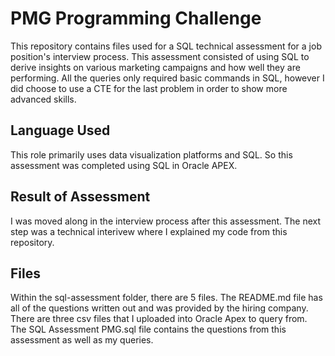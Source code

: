 # PMG Programming Challenge

This repository contains files used for a SQL technical assessment for a job position's interview process. This assessment consisted of using SQL to derive insights on various marketing campaigns and how well they are performing. All the queries only required basic commands in SQL, however I did choose to use a CTE for the last problem in order to show more advanced skills.

## Language Used

This role primarily uses data visualization platforms and SQL. So this assessment was completed using SQL in Oracle APEX.

## Result of Assessment

I was moved along in the interview process after this assessment. The next step was a technical interivew where I explained my code from this repository.

## Files

Within the sql-assessment folder, there are 5 files. The README.md file has all of the questions written out and was provided by the hiring company. There are three csv files that I uploaded into Oracle Apex to query from. The SQL Assessment PMG.sql file contains the questions from this assessment as well as my queries. 
